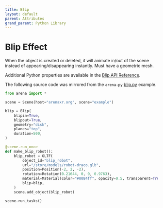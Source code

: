 ```yaml
---
title: Blip
layout: default
parent: Attributes
grand_parent: Python Library
---
```


# Blip Effect

When the object is created or deleted, it will animate in/out of the scene instead of appearing/disappearing instantly. Must have a geometric mesh.

Additional Python properties are available in the [Blip API Reference](/content/python-api/attributes/blip).

The following source code was mirrored from the `arena-py` [blip.py](https://github.com/arenaxr/arena-py/blob/master/examples/attributes/blip.py) example.

```python
from arena import *

scene = Scene(host="arenaxr.org", scene="example")

blip = Blip(
    blipin=True,
    blipout=True,
    geometry="disk",
    planes="top",
    duration=500,
)

@scene.run_once
def make_blip_robot():
    blip_robot = GLTF(
        object_id="blip_robot",
        url="/store/models/robot-draco.glb",
        position=Position(-2, 2, -2),
        rotation=Rotation(0.21644, 0, 0, 0.9763),
        material=Material(color="#0084ff", opacity=0.5, transparent=True),
        blip=blip,
    )
    scene.add_object(blip_robot)

scene.run_tasks()
```
